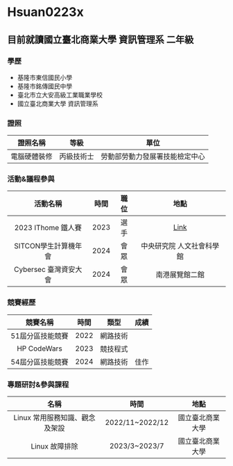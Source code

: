 # Hsuan0223x
## 目前就讀國立臺北商業大學 資訊管理系 二年級
### 學歷
* 基隆市東信國民小學
* 基隆市銘傳國民中學
* 臺北市立大安高級工業職業學校
* 國立臺北商業大學 資訊管理系

### 證照
|   證照名稱   |    等級    |              單位              |
|:------------:|:----------:|:------------------------------:|
| 電腦硬體裝修 | 丙級技術士 | 勞動部勞動力發展署技能檢定中心 |

### 活動&議程參與
|       活動名稱        | 時間 | 職位 |                               地點                               |
|:---------------------:|:----:|:----:|:----------------------------------------------------------------:|
|  2023 IThome 鐵人賽   | 2023 | 選手 | [Link](https://ithelp.ithome.com.tw/users/20162377/ironman/6618) |
| SITCON學⽣計算機年會  | 2024 | 會眾 |                    中央研究院 人文社會科學館                     |
| Cybersec 臺灣資安大會 | 2024 | 會眾 |                          南港展覽館二館                          |
### 競賽經歷

|     競賽名稱     | 時間 |   類型   | 成績 |
|:----------------:|:----:|:--------:|:----:|
| 51屆分區技能競賽 | 2022 | 網路技術 |      |
|   HP CodeWars    | 2023 | 競技程式 |      |
| 54屆分區技能競賽 | 2024 | 網路技術 | 佳作 |
### 專題研討&參與課程


|              名稱              |      時間       |       地點       |
|:------------------------------:|:---------------:|:----------------:|
| Linux 常用服務知識、觀念及架設 | 2022/11~2022/12 | 國立臺北商業大學 |
|         Linux 故障排除         |  2023/3~2023/7  | 國立臺北商業大學 |
